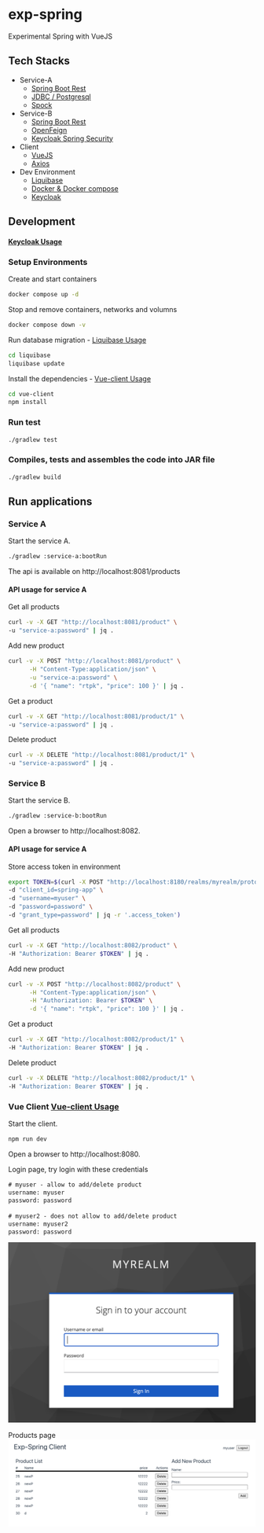 # exp-spring
Experimental Spring with VueJS
## Tech Stacks
* Service-A
  * [Spring Boot Rest](https://spring.io/guides/tutorials/rest/)
  * [JDBC / Postgresql](https://spring.io/projects/spring-data-jdbc)
  * [Spock](https://spockframework.org/)
* Service-B
  * [Spring Boot Rest](https://spring.io/guides/tutorials/rest/)
  * [OpenFeign](https://github.com/OpenFeign/feign)
  * [Keycloak Spring Security](https://www.keycloak.org/docs/latest/securing_apps/#_spring_security_adapter)
* Client
  * [VueJS](https://vuejs.org/)
  * [Axios](https://github.com/axios/axios)
* Dev Environment
  * [Liquibase](https://www.liquibase.org/)
  * [Docker & Docker compose](https://www.docker.com/)
  * [Keycloak](www.keycloak.org)


## Development

#### [Keycloak Usage](./realm/README.md)
#### 
### Setup Environments
Create and start containers
```bash
docker compose up -d
```

Stop and remove containers, networks and volumns
```bash
docker compose down -v
```

Run database migration - [Liquibase Usage](./liquibase/README.md)
```bash
cd liquibase
liquibase update
```

Install the dependencies - [Vue-client Usage](./vue-client/README.md)
```bash
cd vue-client
npm install
```

### Run test
```bash
./gradlew test
```

### Compiles, tests and assembles the code into JAR file
```bash
./gradlew build
```

## Run applications
### Service A
Start the service A.
```bash
./gradlew :service-a:bootRun
```
The api is available on http://localhost:8081/products
#### API usage for service A
Get all products
```bash
curl -v -X GET "http://localhost:8081/product" \
-u "service-a:password" | jq .
```

Add new product
```bash
curl -v -X POST "http://localhost:8081/product" \
      -H "Content-Type:application/json" \
      -u "service-a:password" \
      -d '{ "name": "rtpk", "price": 100 }' | jq .
```

Get a product
```bash
curl -v -X GET "http://localhost:8081/product/1" \
-u "service-a:password" | jq .
```

Delete product
```bash
curl -v -X DELETE "http://localhost:8081/product/1" \
-u "service-a:password" | jq .
```
### Service B
Start the service B.
```bash
./gradlew :service-b:bootRun
```
Open a browser to http://localhost:8082.
#### API usage for service A
Store access token in environment
```bash
export TOKEN=$(curl -X POST "http://localhost:8180/realms/myrealm/protocol/openid-connect/token" \
-d "client_id=spring-app" \
-d "username=myuser" \
-d "password=password" \
-d "grant_type=password" | jq -r '.access_token')
```

Get all products
```bash
curl -v -X GET "http://localhost:8082/product" \
-H "Authorization: Bearer $TOKEN" | jq .
````

Add new product
```bash
curl -v -X POST "http://localhost:8082/product" \
      -H "Content-Type:application/json" \
      -H "Authorization: Bearer $TOKEN" \
      -d '{ "name": "rtpk", "price": 100 }' | jq .
```

Get a product
```bash
curl -v -X GET "http://localhost:8082/product/1" \
-H "Authorization: Bearer $TOKEN" | jq .
```

Delete product
```bash
curl -v -X DELETE "http://localhost:8082/product/1" \
-H "Authorization: Bearer $TOKEN" | jq .
```
### Vue Client [Vue-client Usage](./vue-client/README.md)
Start the client.
```bash
npm run dev
```
Open a browser to http://localhost:8080.

Login page, try login with these credentials
```
# myuser - allow to add/delete product
username: myuser
password: password

# myuser2 - does not allow to add/delete product
username: myuser2
password: password
```
![vue-client-login](./img/vue-client-login.png)

Products page
![vue-client-product](./img/vue-client-products.png)


